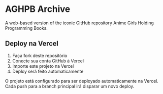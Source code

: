 # AGHPB Archive

A web-based version of the iconic GitHub repository Anime Girls Holding Programming Books.

## Deploy na Vercel

1. Faça fork deste repositório
2. Conecte sua conta GitHub à Vercel
3. Importe este projeto na Vercel
4. Deploy será feito automaticamente

O projeto está configurado para ser deployado automaticamente na Vercel. Cada push para a branch principal irá disparar um novo deploy.
